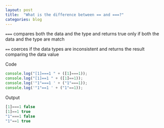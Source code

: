 ```yaml
---
layout: post
title:  "What is the difference between == and ===?"
categories: blog
---
```


```===``` compares both the data and the type and returns true only if both the data and the type are match 

```==``` coerces if the data types are inconsistent and returns the result comparing the data value

Code

```javascript
console.log("[1]===1 " + ([1]===1));
console.log("[1]==1 " + ([1]==1));
console.log('"1"===1 ' + ("1"===1));
console.log('"1"==1 ' + ("1"==1));
```

Output

```javascript
[1]===1 false
[1]==1 true
"1"===1 false
"1"==1 true
```